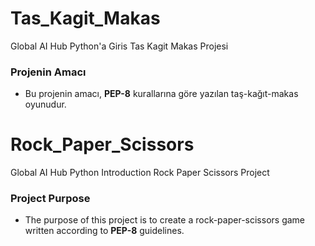 # Tas_Kagit_Makas
Global AI Hub Python'a Giris Tas Kagit Makas Projesi
### Projenin Amacı
- Bu projenin amacı, **PEP-8** kurallarına göre yazılan taş-kağıt-makas oyunudur.

# Rock_Paper_Scissors
Global AI Hub Python Introduction Rock Paper Scissors Project
### Project Purpose
- The purpose of this project is to create a rock-paper-scissors game written according to **PEP-8** guidelines.
